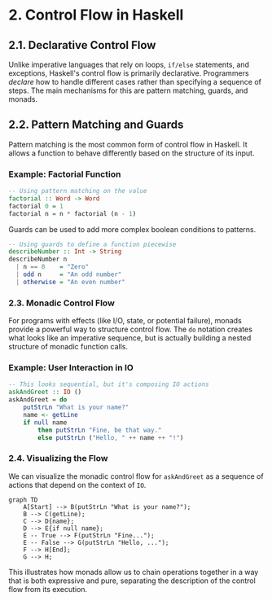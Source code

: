 # 2. Control Flow in Haskell

## 2.1. Declarative Control Flow

Unlike imperative languages that rely on loops, `if/else` statements, and exceptions, Haskell's control flow is primarily declarative. Programmers *declare* how to handle different cases rather than specifying a sequence of steps. The main mechanisms for this are pattern matching, guards, and monads.

## 2.2. Pattern Matching and Guards

Pattern matching is the most common form of control flow in Haskell. It allows a function to behave differently based on the structure of its input.

### Example: Factorial Function

```haskell
-- Using pattern matching on the value
factorial :: Word -> Word
factorial 0 = 1
factorial n = n * factorial (n - 1)
```

Guards can be used to add more complex boolean conditions to patterns.

```haskell
-- Using guards to define a function piecewise
describeNumber :: Int -> String
describeNumber n
  | n == 0    = "Zero"
  | odd n     = "An odd number"
  | otherwise = "An even number"
```

### 2.3. Monadic Control Flow

For programs with effects (like I/O, state, or potential failure), monads provide a powerful way to structure control flow. The `do` notation creates what looks like an imperative sequence, but is actually building a nested structure of monadic function calls.

### Example: User Interaction in IO

```haskell
-- This looks sequential, but it's composing IO actions
askAndGreet :: IO ()
askAndGreet = do
    putStrLn "What is your name?"
    name <- getLine
    if null name
        then putStrLn "Fine, be that way."
        else putStrLn ("Hello, " ++ name ++ "!")
```

### 2.4. Visualizing the Flow

We can visualize the monadic control flow for `askAndGreet` as a sequence of actions that depend on the context of `IO`.

```mermaid
graph TD
    A[Start] --> B(putStrLn "What is your name?");
    B --> C(getLine);
    C --> D{name};
    D --> E{if null name};
    E -- True --> F(putStrLn "Fine...");
    E -- False --> G(putStrLn "Hello, ...");
    F --> H[End];
    G --> H;
```

This illustrates how monads allow us to chain operations together in a way that is both expressive and pure, separating the description of the control flow from its execution.
